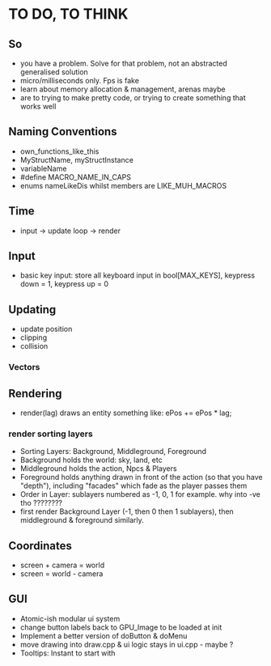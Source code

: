 # TO DO, TO THINK

## So

- you have a problem. Solve for that problem, not an abstracted generalised solution
- micro/milliseconds only. Fps is fake
- learn about memory allocation & management, arenas maybe
- are to trying to make pretty code, or trying to create something that works well

## Naming Conventions

- own_functions_like_this
- MyStructName, myStructInstance
- variableName
- #define MACRO_NAME_IN_CAPS
- enums nameLikeDis whilst members are LIKE_MUH_MACROS

## Time

- input -> update loop -> render

## Input

- basic key input: store all keyboard input in bool[MAX_KEYS], keypress down = 1, keypress up = 0

## Updating

- update position
- clipping
- collision

### Vectors

## Rendering

- render(lag) draws an entity something like: ePos += ePos * lag;

### render sorting layers

- Sorting Layers: Background, Middleground, Foreground
- Background holds the world: sky, land, etc
- Middleground holds the action, Npcs & Players
- Foreground holds anything drawn in front of the action (so that you have "depth"), including "facades" which fade as the player passes them
- Order in Layer: sublayers numbered as -1, 0, 1 for example. why into -ve tho ????????
- first render Background Layer (-1, then 0 then 1 sublayers), then middleground & foreground similarly.

## Coordinates

- screen + camera = world
- screen = world - camera

## GUI

- Atomic-ish modular ui system
- change button labels back to GPU_Image to be loaded at init
- Implement a better version of doButton & doMenu
- move drawing into draw.cpp & ui logic stays in ui.cpp - maybe ?
- Tooltips: Instant to start with
